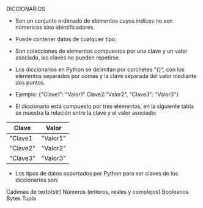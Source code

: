 DICCIONARIOS

- Son un conjunto ordenado de elementos cuyos índices no son númericos sino identificadores.

- Puede contener datos de cualquier tipo.

- Son colecciones de elementos compuestos por una clave y un valor asociado, las claves no pueden repetirse.

- Los diccionarios en Python se delimitan por corchetes "{}", con los elementos separados por comas y la clave separada del valor mediante dos puntos.

- Ejemplo: {"Clave1": "Valor1" Clave2:"Valor2", "Clave3": "Valor3"}

- El diccionario está compuesto por tres elementos, en la siguiente tabla se muestra la relación entre la clave y el valor asociado:

|Clave     | Valor   |
|----------|---------|
|"Clave1   | "Valor1"|
|"Clave2"  | "Valor2"|
|"Clave3"  | "Valor3"|

- Los tipos de datos soportados por Python para ser claves de los diccionarios son:

Cadenas de texto(str)
Números (enteros, reales y complejos)
Booleanos
Bytes
Tupla
